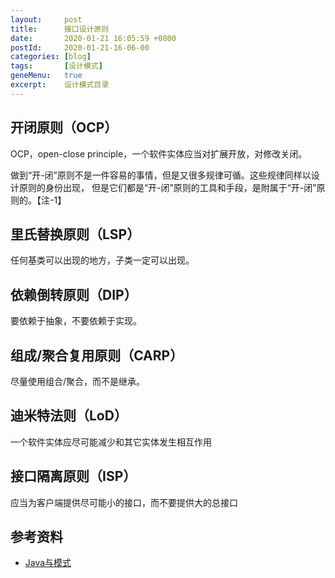 ```yaml
---
layout:     post
title:      接口设计原则
date:       2020-01-21 16:05:59 +0800
postId:     2020-01-21-16-06-00
categories: [blog]
tags:       [设计模式]
geneMenu:   true
excerpt:    设计模式目录
---
```


## 开闭原则（OCP）
OCP，open-close principle，一个软件实体应当对扩展开放，对修改关闭。

做到“开-闭”原则不是一件容易的事情，但是又很多规律可循。这些规律同样以设计原则的身份出现，
但是它们都是“开-闭”原则的工具和手段，是附属于“开-闭”原则的。【注-1】

## 里氏替换原则（LSP）
任何基类可以出现的地方，子类一定可以出现。

## 依赖倒转原则（DIP）
要依赖于抽象，不要依赖于实现。

## 组成/聚合复用原则（CARP）
尽量使用组合/聚合，而不是继承。

## 迪米特法则（LoD）
一个软件实体应尽可能减少和其它实体发生相互作用

## 接口隔离原则（ISP）
应当为客户端提供尽可能小的接口，而不要提供大的总接口

## 参考资料

* [Java与模式](https://book.douban.com/subject/1214074/)